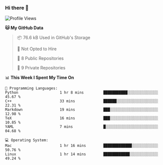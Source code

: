 ### Hi there 👋

<!--
**huayuan4396/huayuan4396** is a ✨ _special_ ✨ repository because its `README.md` (this file) appears on your GitHub profile.

Here are some ideas to get you started:

- 🔭 I’m currently working on ...
- 🌱 I’m currently learning ...
- 👯 I’m looking to collaborate on ...
- 🤔 I’m looking for help with ...
- 💬 Ask me about ...
- 📫 How to reach me: ...
- 😄 Pronouns: ...
- ⚡ Fun fact: ...
-->

<!--START_SECTION:waka-->
![Profile Views](http://img.shields.io/badge/Profile%20Views-0-blue)

**🐱 My GitHub Data** 

> 📦 76.6 kB Used in GitHub's Storage 
 > 
> 🚫 Not Opted to Hire
 > 
> 📜 8 Public Repositories 
 > 
> 🔑 9 Private Repositories 
 > 
📊 **This Week I Spent My Time On** 

```text
💬 Programming Languages: 
Python                   1 hr 8 mins         ███████████░░░░░░░░░░░░░░   45.67 % 
C++                      33 mins             ██████░░░░░░░░░░░░░░░░░░░   22.31 % 
Markdown                 19 mins             ███░░░░░░░░░░░░░░░░░░░░░░   12.98 % 
TeX                      16 mins             ███░░░░░░░░░░░░░░░░░░░░░░   10.85 % 
YAML                     7 mins              █░░░░░░░░░░░░░░░░░░░░░░░░   04.68 % 

💻 Operating System: 
Mac                      1 hr 16 mins        █████████████░░░░░░░░░░░░   50.76 % 
Linux                    1 hr 14 mins        ████████████░░░░░░░░░░░░░   49.24 % 
```


<!--END_SECTION:waka-->
